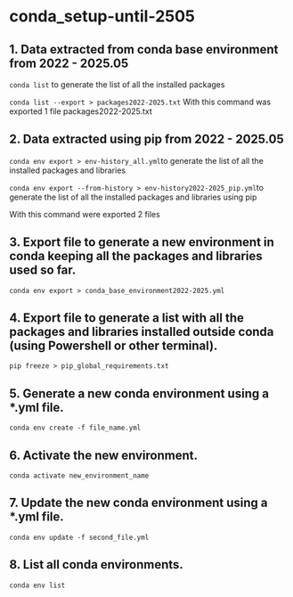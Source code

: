 # conda_setup-until-2505
## 1. Data extracted from conda base environment from 2022 - 2025.05

```conda list``` to generate the list of all the installed packages

```conda list --export > packages2022-2025.txt``` With this command was exported 1 file packages2022-2025.txt

## 2. Data extracted using pip from 2022 - 2025.05

```conda env export > env-history_all.yml```to generate the list of all the installed packages and libraries 

```conda env export --from-history > env-history2022-2025_pip.yml```to generate the list of all the installed packages and libraries using pip

With this command were exported 2 files

## 3. Export file to generate a new environment in conda keeping all the packages and libraries used so far.

```conda env export > conda_base_environment2022-2025.yml```

## 4. Export file to generate a list with all the packages and libraries installed outside conda (using Powershell or other terminal).
```pip freeze > pip_global_requirements.txt```

## 5. Generate a new conda environment using a *.yml file.
```conda env create -f file_name.yml```
## 6. Activate the new environment.
```conda activate new_environment_name```
## 7. Update the new conda environment using a *.yml file.
```conda env update -f second_file.yml```

## 8. List all conda environments.
```conda env list```
